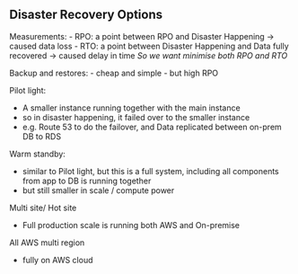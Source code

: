 ## Disaster Recovery Options

Measurements:
	- RPO: a point between RPO and Disaster Happening -> caused data loss
	- RTO: a point between Disaster Happening and Data fully recovered -> caused delay in time
*So we want minimise both RPO and RTO*

Backup and restores:
	- cheap and simple
	- but high RPO

Pilot light:
- A smaller instance running together with the main instance
- so in disaster happening, it failed over to the smaller instance
- e.g. Route 53 to do the failover, and Data replicated between on-prem DB to RDS

Warm standby:
- similar to Pilot light, but this is a full system, including all components from app to DB is running together
- but still smaller in scale / compute power

Multi site/ Hot site
- Full production scale is running both AWS and On-premise

All AWS multi region
- fully on AWS cloud
